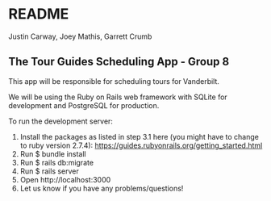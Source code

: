 # README
Justin Carway, Joey Mathis, Garrett Crumb

## The Tour Guides Scheduling App - Group 8

This app will be responsible for scheduling tours for Vanderbilt.

We will be using the Ruby on Rails web framework with SQLite for 
development and PostgreSQL for production.

To run the development server:
1. Install the packages as listed in step 3.1 here (you might have to change to ruby version
2.7.4): https://guides.rubyonrails.org/getting_started.html
2. Run $ bundle install
3. Run $ rails db:migrate
4. Run $ rails server
5. Open http://localhost:3000
6. Let us know if you have any problems/questions!